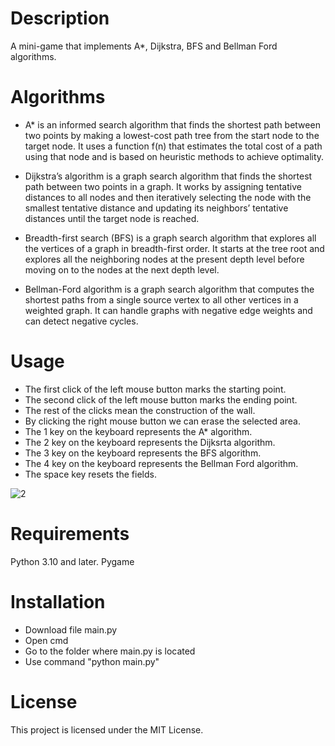 
# Description
A mini-game that implements A*, Dijkstra, BFS and Bellman Ford algorithms.


# Algorithms
* A* is an informed search algorithm that finds the shortest path between two points by making a lowest-cost path tree from the start node to the target node. It uses a function f(n) that estimates the total cost of a path using that node and is based on heuristic methods to achieve optimality.

* Dijkstra’s algorithm is a graph search algorithm that finds the shortest path between two points in a graph. It works by assigning tentative distances to all nodes and then iteratively selecting the node with the smallest tentative distance and updating its neighbors’ tentative distances until the target node is reached.

* Breadth-first search (BFS) is a graph search algorithm that explores all the vertices of a graph in breadth-first order. It starts at the tree root and explores all the neighboring nodes at the present depth level before moving on to the nodes at the next depth level.

* Bellman-Ford algorithm is a graph search algorithm that computes the shortest paths from a single source vertex to all other vertices in a weighted graph. It can handle graphs with negative edge weights and can detect negative cycles.

# Usage
* The first click of the left mouse button marks the starting point.
* The second click of the left mouse button marks the ending point.
* The rest of the clicks mean the construction of the wall.
* By clicking the right mouse button we can erase the selected area.
* The 1 key on the keyboard represents the A* algorithm.
* The 2 key on the keyboard represents the Dijksrta algorithm.
* The 3 key on the keyboard represents the BFS algorithm.
* The 4 key on the keyboard represents the Bellman Ford algorithm.
* The space key resets the fields.



![2](https://user-images.githubusercontent.com/69002597/226310848-d9dbfa5b-4e21-474e-9d05-1d76e72f33ac.PNG)


# Requirements
Python 3.10 and later.
Pygame


# Installation
* Download file main.py
* Open cmd
* Go to the folder where main.py is located
* Use command "python main.py"


# License
This project is licensed under the MIT License.




